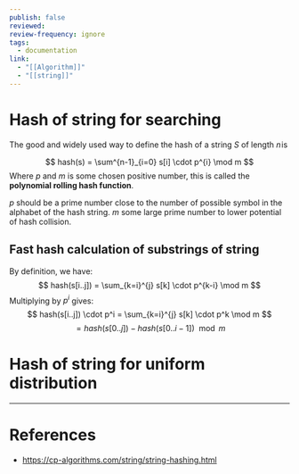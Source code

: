 ```yaml
---
publish: false
reviewed: 
review-frequency: ignore
tags:
  - documentation
link:
  - "[[Algorithm]]"
  - "[[string]]"
---
```

# Hash of string for searching

The good and widely used way to define the hash of a string $S$ of length $n$ is

$$ 
hash(s) = \sum^{n-1}_{i=0} s[i] \cdot p^{i} \mod m
$$
Where $p$ and $m$ is some chosen positive number, this is called the **polynomial rolling hash function**.

$p$ should be a prime number close to the number of possible symbol in the alphabet of the hash string.
$m$ some large prime number to lower potential of hash collision.

## Fast hash calculation of substrings of string

By definition, we have:
$$
hash(s[i..j]) = \sum_{k=i}^{j} s[k] \cdot p^{k-i} \mod m
$$
Multiplying by $p^i$ gives:
$$
hash(s[i..j]) \cdot p^i = \sum_{k=i}^{j} s[k] \cdot p^k \mod m
$$
$$
= hash(s[0..j]) - hash(s[0..i-1]) \mod m
$$

# Hash of string for uniform distribution

---
# References
- https://cp-algorithms.com/string/string-hashing.html